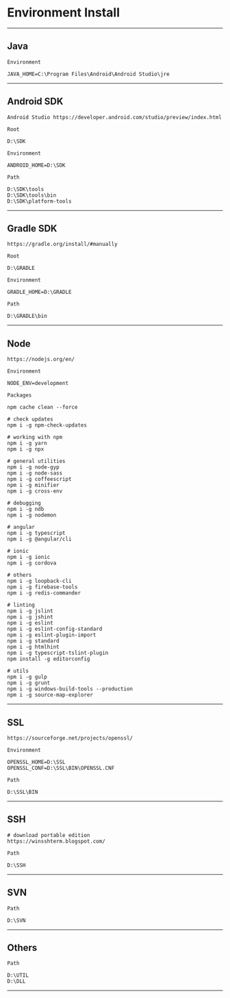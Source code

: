 # Environment Install

----
**Java**
---

    Environment

    JAVA_HOME=C:\Program Files\Android\Android Studio\jre

----
**Android SDK**
---

    Android Studio https://developer.android.com/studio/preview/index.html

    Root
    
    D:\SDK

    Environment

    ANDROID_HOME=D:\SDK

    Path

    D:\SDK\tools
    D:\SDK\tools\bin
    D:\SDK\platform-tools

----
**Gradle SDK**
---

    https://gradle.org/install/#manually

    Root
    
    D:\GRADLE
    
    Environment
    
    GRADLE_HOME=D:\GRADLE
    
    Path
    
    D:\GRADLE\bin

----
**Node**
---

    https://nodejs.org/en/

    Environment

    NODE_ENV=development

    Packages

    npm cache clean --force

    # check updates
    npm i -g npm-check-updates

    # working with npm
    npm i -g yarn
    npm i -g npx
        
    # general utilities
    npm i -g node-gyp
    npm i -g node-sass
    npm i -g coffeescript
    npm i -g minifier
    npm i -g cross-env
    
    # debugging
    npm i -g ndb
    npm i -g nodemon

    # angular
    npm i -g typescript
    npm i -g @angular/cli

    # ionic
    npm i -g ionic
    npm i -g cordova

    # others
    npm i -g loopback-cli
    npm i -g firebase-tools
    npm i -g redis-commander

    # linting
    npm i -g jslint
    npm i -g jshint
    npm i -g eslint
    npm i -g eslint-config-standard
    npm i -g eslint-plugin-import
    npm i -g standard
    npm i -g htmlhint
    npm i -g typescript-tslint-plugin
    npm install -g editorconfig

    # utils
    npm i -g gulp
    npm i -g grunt
    npm i -g windows-build-tools --production
    npm i -g source-map-explorer
    
----
**SSL**
---

    https://sourceforge.net/projects/openssl/

    Environment

    OPENSSL_HOME=D:\SSL
    OPENSSL_CONF=D:\SSL\BIN\OPENSSL.CNF

    Path

    D:\SSL\BIN

----
**SSH**
---

    # download portable edition
    https://winsshterm.blogspot.com/

    Path

    D:\SSH

----
**SVN**
---

    Path

    D:\SVN

----
**Others**
---

    Path

    D:\UTIL
    D:\DLL

----
